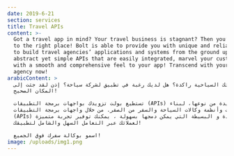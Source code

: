 ```yaml
---
date: 2019-6-21
section: services
title: Travel APIs
content: >-
  Got a travel app in mind? Your travel business is stagnant? Then you’ve come
  to the right place! Bolt is able to provide you with unique and reliable APIs
  to build travel agencies’ applications and systems from the ground up. With
  abstract yet simple APIs that are easily integrated, marvel your customers
  with a smooth and comprehensive feel to your app! Transcend with your travel
  agency now!
arabicContent: >
  شركتك السياحية راكدة؟ هل لديك رغبة في تطبيق لشركة سياحة؟ إذن لقد جئت إلى
  المكان الصحيح!

  تستطيع بولت تزويدك بواجهات برمجة التطبيقات (APIs) فريدة من نوعها، لبناء
  تطبيقات وأنظمة وكالات السياحة والسفر من الصفر. من خلال واجهات برمجة التطبيقات
  (APIs) المجردة و البسيطة التي يمكن دمجها بسهولة ، يمكنك توفير تجربة متميزة
  لعملائك عبر التعامل السهل والشامل لتطبيقك!

  اسمو بوكالة سفرك فوق الجميع!
image: /uploads/img1.png
---
```



